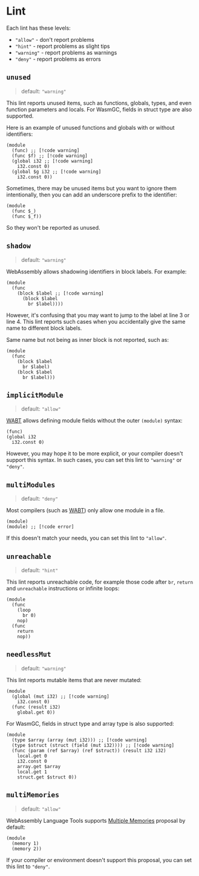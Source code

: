 # Lint

Each lint has these levels:

- `"allow"` - don't report problems
- `"hint"` - report problems as slight tips
- `"warning"` - report problems as warnings
- `"deny"` - report problems as errors

## `unused`

> default: `"warning"`

This lint reports unused items, such as functions, globals, types, and even function parameters and locals.
For WasmGC, fields in struct type are also supported.

Here is an example of unused functions and globals with or without identifiers:

```wasm
(module
  (func) ;; [!code warning]
  (func $f) ;; [!code warning]
  (global i32 ;; [!code warning]
    i32.const 0)
  (global $g i32 ;; [!code warning]
    i32.const 0))
```

Sometimes, there may be unused items but you want to ignore them intentionally,
then you can add an underscore prefix to the identifier:

```wasm
(module
  (func $_)
  (func $_f))
```

So they won't be reported as unused.

## `shadow`

> default: `"warning"`

WebAssembly allows shadowing identifiers in block labels. For example:

```wasm:line-numbers
(module
  (func
    (block $label ;; [!code warning]
      (block $label
        br $label))))
```

However, it's confusing that you may want to jump to the label at line 3 or line 4.
This lint reports such cases when you accidentally give the same name to different block labels.

Same name but not being as inner block is not reported, such as:

```wasm
(module
  (func
    (block $label
      br $label)
    (block $label
      br $label)))
```

## `implicitModule`

> default: `"allow"`

[WABT](https://github.com/WebAssembly/wabt) allows defining module fields without the outer `(module)` syntax:

```wasm
(func)
(global i32
  i32.const 0)
```

However, you may hope it to be more explicit, or your compiler doesn't support this syntax.
In such cases, you can set this lint to `"warning"` or `"deny"`.

## `multiModules`

> default: `"deny"`

Most compilers (such as [WABT](https://github.com/WebAssembly/wabt)) only allow one module in a file.

```wasm
(module)
(module) ;; [!code error]
```

If this doesn't match your needs, you can set this lint to `"allow"`.

## `unreachable`

> default: `"hint"`

This lint reports unreachable code, for example those code after `br`, `return` and `unreachable` instructions or infinite loops:

```wasm{5,8}
(module
  (func
    (loop
      br 0)
    nop)
  (func
    return
    nop))
```

## `needlessMut`

> default: `"warning"`

This lint reports mutable items that are never mutated:

```wasm
(module
  (global (mut i32) ;; [!code warning]
    i32.const 0)
  (func (result i32)
    global.get 0))
```

For WasmGC, fields in struct type and array type is also supported:

```wasm
(module
  (type $array (array (mut i32))) ;; [!code warning]
  (type $struct (struct (field (mut i32)))) ;; [!code warning]
  (func (param (ref $array) (ref $struct)) (result i32 i32)
    local.get 0
    i32.const 0
    array.get $array
    local.get 1
    struct.get $struct 0))
```

## `multiMemories`

> default: `"allow"`

WebAssembly Language Tools supports [Multiple Memories](https://github.com/WebAssembly/multi-memory/blob/master/proposals/multi-memory/Overview.md) proposal by default:

```wasm
(module
  (memory 1)
  (memory 2))
```

If your compiler or environment doesn't support this proposal, you can set this lint to `"deny"`.
